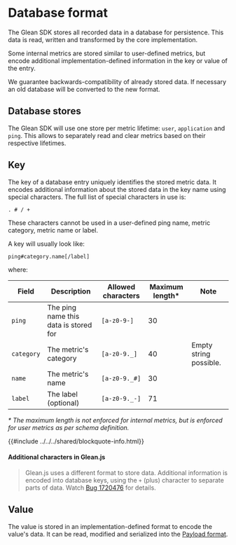 # Database format

The Glean SDK stores all recorded data in a database for persistence.
This data is read, written and transformed by the core implementation.

Some internal metrics are stored similar to user-defined metrics,
but encode additional implementation-defined information in the key or value of the entry.

We guarantee backwards-compatibility of already stored data.
If necessary an old database will be converted to the new format.

## Database stores

The Glean SDK will use one store per metric lifetime:
`user`, `application` and `ping`.
This allows to separately read and clear metrics based on their respective lifetimes.

## Key

The key of a database entry uniquely identifies the stored metric data.
It encodes additional information about the stored data in the key name using special characters.
The full list of special characters in use is:

`. # / +`

These characters cannot be used in a user-defined ping name, metric category,  metric name or label.

A key will usually look like:

```
ping#category.name[/label]
```

where:

| Field | Description | Allowed characters | Maximum length\* | Note |
| ----- | ----------- | ------ | ----- | ----- |
| `ping` | The ping name this data is stored for | `[a-z0-9-]` | 30 |
| `category` | The metric's category | `[a-z0-9._]` | 40 | Empty string possible. |
| `name` | The metric's name | `[a-z0-9._#]` | 30 |
| `label` | The label (optional) | `[a-z0-9._-]` | 71 |

_\* The maximum length is not enforced for internal metrics, but is enforced for user metrics as per schema definition._

{{#include ../../../shared/blockquote-info.html}}

#### Additional characters in Glean.js

> Glean.js uses a different format to store data.
> Additional information is encoded into database keys, using the `+` (plus) character to separate parts of data.
> Watch [Bug 1720476](https://bugzilla.mozilla.org/show_bug.cgi?id=1720476) for details.

## Value

The value is stored in an implementation-defined format to encode the value's data.
It can be read, modified and serialized into the [Payload format].

[Payload format]: payload.md
